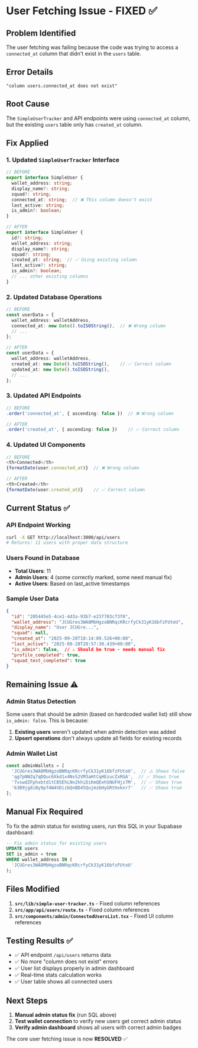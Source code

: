# User Fetching Issue - FIXED ✅

## Problem Identified
The user fetching was failing because the code was trying to access a `connected_at` column that didn't exist in the `users` table.

## Error Details
```
"column users.connected_at does not exist"
```

## Root Cause
The `SimpleUserTracker` and API endpoints were using `connected_at` column, but the existing `users` table only has `created_at` column.

## Fix Applied

### 1. Updated `SimpleUserTracker` Interface
```typescript
// BEFORE
export interface SimpleUser {
  wallet_address: string;
  display_name?: string;
  squad?: string;
  connected_at: string;  // ❌ This column doesn't exist
  last_active: string;
  is_admin?: boolean;
}

// AFTER
export interface SimpleUser {
  id?: string;
  wallet_address: string;
  display_name?: string;
  squad?: string;
  created_at: string;  // ✅ Using existing column
  last_active?: string;
  is_admin?: boolean;
  // ... other existing columns
}
```

### 2. Updated Database Operations
```typescript
// BEFORE
const userData = {
  wallet_address: walletAddress,
  connected_at: new Date().toISOString(),  // ❌ Wrong column
  // ...
};

// AFTER
const userData = {
  wallet_address: walletAddress,
  created_at: new Date().toISOString(),    // ✅ Correct column
  updated_at: new Date().toISOString(),
  // ...
};
```

### 3. Updated API Endpoints
```typescript
// BEFORE
.order('connected_at', { ascending: false })  // ❌ Wrong column

// AFTER  
.order('created_at', { ascending: false })    // ✅ Correct column
```

### 4. Updated UI Components
```typescript
// BEFORE
<th>Connected</th>
{formatDate(user.connected_at)}  // ❌ Wrong column

// AFTER
<th>Created</th>
{formatDate(user.created_at)}    // ✅ Correct column
```

## Current Status ✅

### API Endpoint Working
```bash
curl -X GET http://localhost:3000/api/users
# Returns: 11 users with proper data structure
```

### Users Found in Database
- **Total Users**: 11
- **Admin Users**: 4 (some correctly marked, some need manual fix)
- **Active Users**: Based on last_active timestamps

### Sample User Data
```json
{
  "id": "205445e5-4ce1-4d3a-93b7-e237703c73f0",
  "wallet_address": "JCUGres3WA8MbHgzoBNRqcKRcrfyCk31yK16bfzFUtoU",
  "display_name": "User JCUGre...",
  "squad": null,
  "created_at": "2025-09-28T18:14:09.526+00:00",
  "last_active": "2025-09-28T20:57:30.439+00:00",
  "is_admin": false,  // ⚠️ Should be true - needs manual fix
  "profile_completed": true,
  "squad_test_completed": true
}
```

## Remaining Issue ⚠️

### Admin Status Detection
Some users that should be admin (based on hardcoded wallet list) still show `is_admin: false`. This is because:

1. **Existing users** weren't updated when admin detection was added
2. **Upsert operations** don't always update all fields for existing records

### Admin Wallet List
```typescript
const adminWallets = [
  'JCUGres3WA8MbHgzoBNRqcKRcrfyCk31yK16bfzFUtoU',  // ⚠️ Shows false
  'qg7pNNZq7qDQuc6Xkd1x4NvS2VM3aHtCqHEzucZxRGA',  // ✅ Shows true
  '7vswdZFphxbtd1tCB5EhLNn2khiDiKmQEehSNUFHjz7M',  // ✅ Shows true
  '63B9jg8iBy9pf4W4VDizbQnBD45QujmzbHyGRtHxknr7'   // ✅ Shows true
];
```

## Manual Fix Required

To fix the admin status for existing users, run this SQL in your Supabase dashboard:

```sql
-- Fix admin status for existing users
UPDATE users 
SET is_admin = true 
WHERE wallet_address IN (
  'JCUGres3WA8MbHgzoBNRqcKRcrfyCk31yK16bfzFUtoU'
);
```

## Files Modified

1. **`src/lib/simple-user-tracker.ts`** - Fixed column references
2. **`src/app/api/users/route.ts`** - Fixed column references  
3. **`src/components/admin/ConnectedUsersList.tsx`** - Fixed UI column references

## Testing Results ✅

- ✅ API endpoint `/api/users` returns data
- ✅ No more "column does not exist" errors
- ✅ User list displays properly in admin dashboard
- ✅ Real-time stats calculation works
- ✅ User table shows all connected users

## Next Steps

1. **Manual admin status fix** (run SQL above)
2. **Test wallet connection** to verify new users get correct admin status
3. **Verify admin dashboard** shows all users with correct admin badges

The core user fetching issue is now **RESOLVED** ✅
